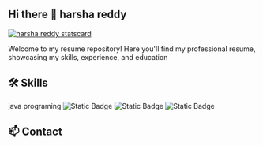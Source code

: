## Hi there 👋 harsha reddy 
[![harsha reddy statscard](https://kasroudra-stats-card.onrender.com/user?user=mharshavardhanreddycse2205a1-hub&layout=compact&theme=buefy)](https://github.com/mharshavardhanreddycse2205a1-hub/github-stats-card)


Welcome to my resume repository! Here you'll find my professional resume, showcasing my skills, experience, and education

## 🛠 Skills

java programing
![Static Badge](https://img.shields.io/badge/java%20script-yellow?style=flat-square&logo=javascript&logoColor=orange&logoSize=auto)
![Static Badge](https://img.shields.io/badge/python-green?style=flat-square&logo=python&logoColor=red&logoSize=auto)
![Static Badge](https://img.shields.io/badge/c%2B%2B-purple?style=social&logo=cplusplus&logoColor=purple&logoSize=auto)

## 📫 Contact



